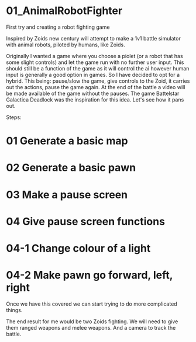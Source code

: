 # 01_AnimalRobotFighter
First try and creating a robot fighting game


Inspired by Zoids new century will attempt to make a 1v1 battle simulator with animal robots, piloted by humans, like Zoids. 

Originally I wanted a game where you choose a piolet (or a robot that has some slight controls) and let the game run with no further user input.
This should still be a function of the game as it will control the ai however human input is generally a good option in games. So I have decided to opt for a hybrid. This being: pause/slow the game, give controls to the Zoid, it carries out the actions, pause the game again. At the end of the battle a video will be made available of the game without the pauses. 
The game Battelstar Galactica Deadlock was the inspiration for this idea. Let's see how it pans out.

Steps:
# 01 Generate a basic map
# 02 Generate a basic pawn
# 03 Make a pause screen
# 04 Give pause screen functions
# 04-1 Change colour of a light
# 04-2 Make pawn go forward, left, right

Once we have this covered we can start trying to do more complicated things.

The end result for me would be two Zoids fighting. We will need to give them ranged weapons and melee weapons. And a camera to track the battle.

